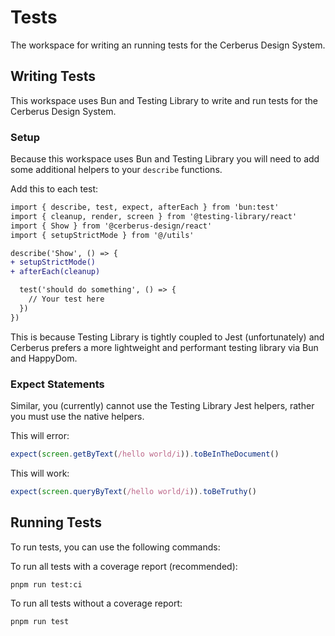 # Tests

The workspace for writing an running tests for the Cerberus Design System.

## Writing Tests

This workspace uses Bun and Testing Library to write and run tests for the Cerberus Design System.

### Setup

Because this workspace uses Bun and Testing Library you will need to add some additional helpers to your `describe` functions.

Add this to each test:

```diff
import { describe, test, expect, afterEach } from 'bun:test'
import { cleanup, render, screen } from '@testing-library/react'
import { Show } from '@cerberus-design/react'
import { setupStrictMode } from '@/utils'

describe('Show', () => {
+ setupStrictMode()
+ afterEach(cleanup)

  test('should do something', () => {
    // Your test here
  })
})
```

This is because Testing Library is tightly coupled to Jest (unfortunately) and Cerberus prefers a more lightweight and performant testing library via Bun and HappyDom.

### Expect Statements

Similar, you (currently) cannot use the Testing Library Jest helpers, rather you must use the native helpers.

This will error:

```ts
expect(screen.getByText(/hello world/i)).toBeInTheDocument()
```

This will work:

```ts
expect(screen.queryByText(/hello world/i)).toBeTruthy()
```

## Running Tests

To run tests, you can use the following commands:

To run all tests with a coverage report (recommended):

```bash
pnpm run test:ci
```

To run all tests without a coverage report:

```bash
pnpm run test
```
